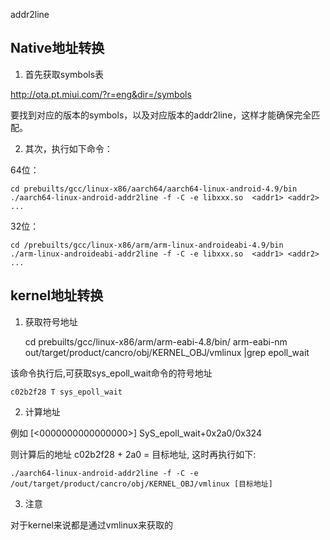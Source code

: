 addr2line

## Native地址转换

1. 首先获取symbols表

http://ota.pt.miui.com/?r=eng&dir=/symbols

要找到对应的版本的symbols，以及对应版本的addr2line，这样才能确保完全匹配。

2. 其次，执行如下命令：

64位：

    cd prebuilts/gcc/linux-x86/aarch64/aarch64-linux-android-4.9/bin
    ./aarch64-linux-android-addr2line -f -C -e libxxx.so  <addr1> <addr2> ...


32位：

    cd /prebuilts/gcc/linux-x86/arm/arm-linux-androideabi-4.9/bin
    ./arm-linux-androideabi-addr2line -f -C -e libxxx.so  <addr1> <addr2> ...


## kernel地址转换


1. 获取符号地址

    cd prebuilts/gcc/linux-x86/arm/arm-eabi-4.8/bin/
    arm-eabi-nm  out/target/product/cancro/obj/KERNEL_OBJ/vmlinux |grep epoll_wait

该命令执行后,可获取sys_epoll_wait命令的符号地址

    c02b2f28 T sys_epoll_wait


2. 计算地址

例如 [<0000000000000000>] SyS_epoll_wait+0x2a0/0x324

则计算后的地址 c02b2f28 + 2a0 = 目标地址, 这时再执行如下:

    ./aarch64-linux-android-addr2line -f -C -e /out/target/product/cancro/obj/KERNEL_OBJ/vmlinux [目标地址]

3. 注意

对于kernel来说都是通过vmlinux来获取的
